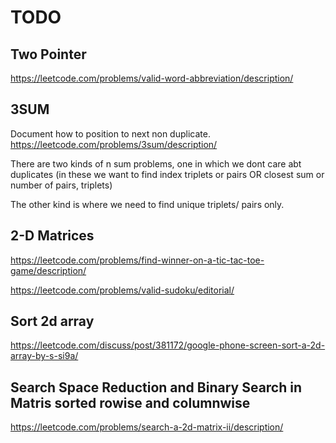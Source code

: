 
# TODO

## Two Pointer

https://leetcode.com/problems/valid-word-abbreviation/description/

## 3SUM

Document how to position to next non duplicate.
https://leetcode.com/problems/3sum/description/

There are two kinds of n sum problems, one in which we dont care abt duplicates (in these we want to find index triplets or pairs OR closest sum or number of pairs, triplets)

The other kind is where we need to find unique triplets/ pairs only.

## 2-D Matrices
https://leetcode.com/problems/find-winner-on-a-tic-tac-toe-game/description/

https://leetcode.com/problems/valid-sudoku/editorial/


## Sort 2d array
https://leetcode.com/discuss/post/381172/google-phone-screen-sort-a-2d-array-by-s-si9a/

## Search Space Reduction and Binary Search in Matris sorted rowise and columnwise
https://leetcode.com/problems/search-a-2d-matrix-ii/description/